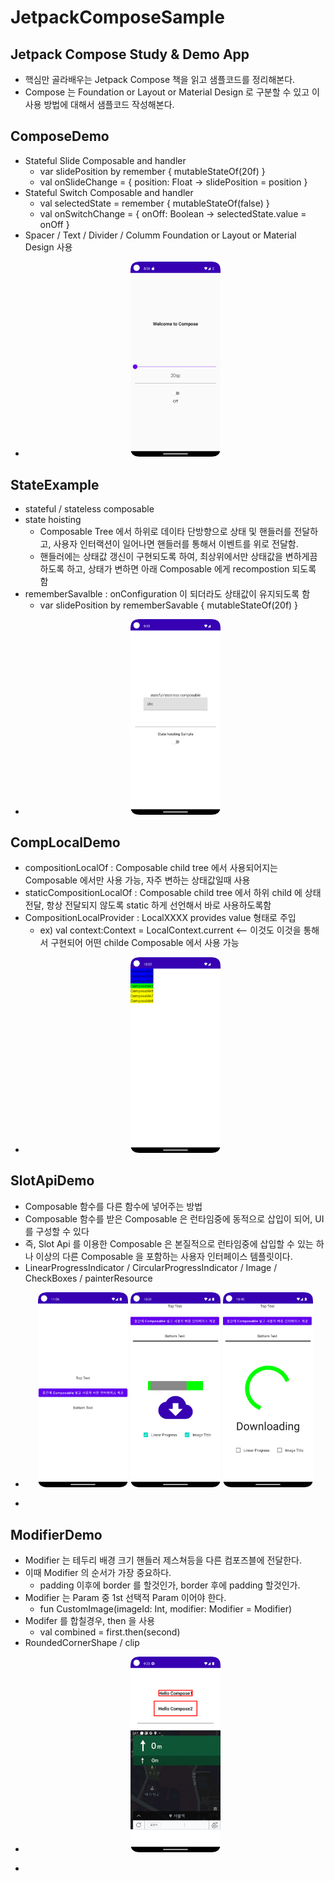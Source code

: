 # JetpackComposeSample
## Jetpack Compose Study &amp; Demo App
- 핵심만 골라배우는 Jetpack Compose 책을 읽고 샘플코드를 정리해본다.
- Compose 는 Foundation or Layout or Material Design 로 구분할 수 있고 이 사용 방법에 대해서 샘플코드 작성해본다.

## ComposeDemo
- Stateful Slide Composable and handler
  - var slidePosition by remember { mutableStateOf(20f) } 
  - val onSlideChange = { position: Float -> slidePosition = position }
- Stateful Switch Composable and handler
  - val selectedState = remember { mutableStateOf(false) } 
  - val onSwitchChange = { onOff: Boolean -> selectedState.value = onOff }
- Spacer / Text / Divider / Columm Foundation or Layout or Material Design 사용
- <p align="center"><img src = "https://github.com/jhanulis7/JetpackComposeSample/blob/main/DemoCompose.png" width="30%" height="30%"></p>

## StateExample
- stateful / stateless composable
- state hoisting 
  - Composable Tree 에서 하위로 데이타 단방향으로 상태 및 핸들러를 전달하고, 사용자 인터랙션이 일어나면 핸들러를 통해서 이벤트를 위로 전달함.
  - 핸들러에는 상태값 갱신이 구현되도록 하여, 최상위에서만 상태값을 변하게끔 하도록 하고, 상태가 변하면 아래 Composable 에게 recompostion 되도록 함
- rememberSavalble : onConfiguration 이 되더라도 상태값이 유지되도록 함
  - var slidePosition by rememberSavable { mutableStateOf(20f) } 
- <p align="center"><img src = "https://github.com/jhanulis7/JetpackComposeSample/blob/main/Hoisting.png" width="30%" height="30%"></p>

## CompLocalDemo
- compositionLocalOf : Composable child tree 에서 사용되어지는 Composable 에서만 사용 가능, 자주 변하는 상태값일때 사용
- staticCompositionLocalOf : Composable child tree 에서 하위 child 에 상태 전달, 항상 전달되지 않도록 static 하게 선언해서 바로 사용하도록함
- CompositionLocalProvider : LocalXXXX provides value 형태로 주입
  - ex) val context:Context = LocalContext.current  <-- 이것도 이것을 통해서 구현되어 어떤 childe Composable 에서 사용 가능
- <p align="center"><img src = "https://github.com/jhanulis7/JetpackComposeSample/blob/main/CompLocal.png" width="30%" height="30%"></p>

## SlotApiDemo
- Composable 함수를 다른 함수에 넣어주는 방법
- Composable 함수를 받은 Composable 은 런타임중에 동적으로 삽입이 되어, UI 를 구성할 수 있다
- 즉, Slot Api 를 이용한 Composable 은 본질적으로 런타임중에 삽입할 수 있는 하나 이상의 다른 Composable 을 포함하는 사용자 인터페이스 템플릿이다.
- LinearProgressIndicator / CircularProgressIndicator / Image / CheckBoxes / painterResource
- <p align="center"><img src = "https://github.com/jhanulis7/JetpackComposeSample/blob/main/SlotApi.png" width="30%" height="30%">
  <img src = "https://github.com/jhanulis7/JetpackComposeSample/blob/main/SlotApi2.png" width="30%" height="30%">
  <img src = "https://github.com/jhanulis7/JetpackComposeSample/blob/main/SlotApi3.png" width="30%" height="30%">
- </p>

## ModifierDemo
- Modifier 는 테두리 배경 크기 핸들러 제스쳐등을 다른 컴포즈블에 전달한다.
- 이때 Modifier 의 순서가 가장 중요하다.
  - padding 이후에 border 를 할것인가, border 후에 padding 할것인가.
- Modifier 는 Param 중 1st 선택적 Param 이어야 한다.
  - fun CustomImage(imageId: Int, modifier: Modifier = Modifier)
- Modifer 를 합칠경우, then 을 사용
  - val combined = first.then(second)  
- RoundedCornerShape / clip
- <p align="center"><img src = "https://github.com/jhanulis7/JetpackComposeSample/blob/main/Modifier.png" width="30%" height="30%">
- </p>


